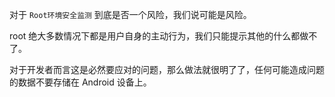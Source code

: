 对于 `Root环境安全监测` 到底是否一个风险，我们说可能是风险。

root 绝大多数情况下都是用户自身的主动行为，我们只能提示其他的什么都做不了。

对于开发者而言这是必然要应对的问题，那么做法就很明了了，任何可能造成问题的数据不要存储在 Android 设备上。